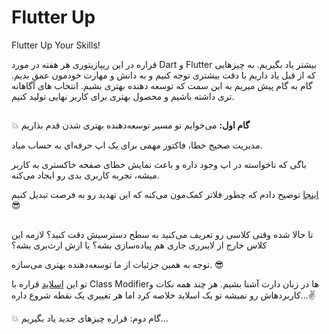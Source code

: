 # Flutter Up
Flutter Up Your Skills!

قراره در این ریپازیتوری هر هفته در مورد Dart و Flutter بیشتر یاد بگیریم. به چیزهایی که از قبل یاد داریم با دقت بیشتری توجه کنیم و به دانش و مهارت خودمون عمق بدیم. گام به گام پیش میریم به این سمت که توسعه دهنده بهتری بشیم. انتخاب های آگاهانه تری داشته باشیم و محصول بهتری برای کاربر نهایی تولید کنیم.

##

💥 **گام اول:** می‌خوایم تو مسیر توسعه‌دهنده بهتری شدن قدم بذاریم

مدیریت صحیح خطا، فاکتور مهمی برای یک اپ حرفه‌ای به حساب میاد.

باگی که ناخواسته در اپ وجود داره و باعث نمایش خطای صفحه خاکستری به کاربر میشه، تجربه کاربری بدی رو ایجاد می‌کنه.

[اینجا](https://github.com/r-shahpasand/flutter_up/blob/main/files/gray_error_flutter.pdf) توضیح دادم که چطور فلاتر کمک‌مون می‌کنه که این تهدید رو به فرصت تبدیل کنیم 😎


##

تا حالا شده وقتی کلاسی رو تعریف می‌کنید به سطح دسترسیش دقت کنید؟ لازمه این کلاس خارج از لایبرری جاری هم پیاده‌سازی بشه؟ یا ازش ارث‌بری بشه؟

توجه به همین جزئیات از ما توسعه‌دهنده بهتری می‌سازه. 😎

تو این [اسلاید](https://github.com/r-shahpasand/flutter_up/blob/main/files/class_modifiers_dart.pdf) قراره با Class Modifierها در زبان دارت آشنا بشیم. هر چند همه نکات و کاربردهاش رو نمیشه تو یک اسلاید خلاصه کرد اما هر تغییری یک نقطه شروع داره...✌️

💥 گام دوم: قراره چیزهای جدید یاد بگیریم...
